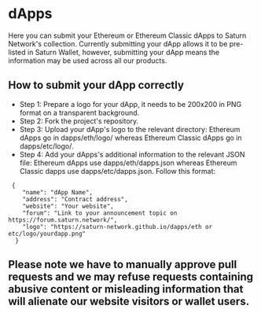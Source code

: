 # dApps
Here you can submit your Ethereum or Ethereum Classic dApps to Saturn Network's collection. Currently submitting your dApp allows it to be pre-listed in Saturn Wallet, however, submitting your dApp means the information may be used across all our products.
## How to submit your dApp correctly
* Step 1: Prepare a logo for your dApp, it needs to be 200x200 in PNG format on a transparent background.
* Step 2: Fork the project's repository.
* Step 3: Upload your dApp's logo to the relevant directory: Ethereum dApps go in dapps/eth/logo/ whereas Ethereum Classic dApps go in dapps/etc/logo/.
* Step 4: Add your dApps's additional information to the relevant JSON file: Ethereum dApps use dapps/eth/dapps.json whereas Ethereum Classic dapps use dapps/etc/dapps.json. Follow this format:
```
 {
    "name": "dApp Name",
    "address": "Contract address",
    "website": "Your website",
    "forum": "Link to your announcement topic on https://forum.saturn.network/",
    "logo": "https://saturn-network.github.io/dapps/eth or etc/logo/yourdapp.png"
  }
  ```
## **Please note we have to manually approve pull requests and we may refuse requests containing abusive content or misleading information that will alienate our website visitors or wallet users.**
